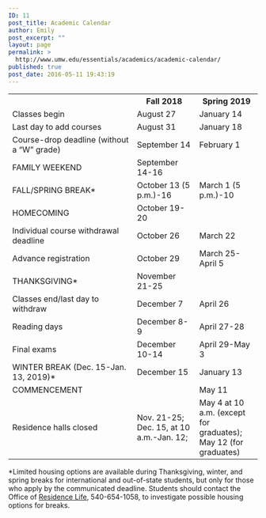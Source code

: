 ```yaml
---
ID: 11
post_title: Academic Calendar
author: Emily
post_excerpt: ""
layout: page
permalink: >
  http://www.umw.edu/essentials/academics/academic-calendar/
published: true
post_date: 2016-05-11 19:43:19
---
```

<table>
<tbody>
<tr>
<th width="50%"></th>
<th width="25%">Fall 2018</th>
<th width="25%">Spring 2019</th>
</tr>
<tr>
<td>Classes begin</td>
<td>August 27</td>
<td>January 14</td>
</tr>
<tr>
<td>Last day to add courses</td>
<td>August 31</td>
<td>January 18</td>
</tr>
<tr>
<td>Course-drop deadline (without a “W” grade)</td>
<td>September 14</td>
<td>February 1</td>
</tr>
<tr>
<td>FAMILY WEEKEND</td>
<td>September 14-16</td>
<td></td>
</tr>
<tr>
<td>FALL/SPRING BREAK*</td>
<td>October 13 (5 p.m.)-16</td>
<td>March 1 (5 p.m.)-10</td>
</tr>
<tr>
<td>HOMECOMING</td>
<td>October 19-20</td>
<td></td>
</tr>
<tr>
<td>Individual course withdrawal deadline</td>
<td>October 26</td>
<td>March 22</td>
</tr>
<tr>
<td>Advance registration</td>
<td>October 29</td>
<td>March 25-April 5</td>
</tr>
<tr>
<td>THANKSGIVING*</td>
<td>November 21-25</td>
<td></td>
</tr>
<tr>
<td>Classes end/last day to withdraw</td>
<td>December 7</td>
<td>April 26</td>
</tr>
<tr>
<td>Reading days</td>
<td>December 8-9</td>
<td>April 27-28</td>
</tr>
<tr>
<td>Final exams</td>
<td>December 10-14</td>
<td>April 29-May 3</td>
</tr>
<tr>
<td>WINTER BREAK (Dec. 15-Jan. 13, 2019)*</td>
<td>December 15</td>
<td>January 13</td>
</tr>
<tr>
<td>COMMENCEMENT</td>
<td></td>
<td>May 11</td>
</tr>
<tr>
<td>Residence halls closed</td>
<td>Nov. 21-25; Dec. 15, at 10 a.m.-Jan. 12;</td>
<td>May 4 at 10 a.m. (except for graduates);
May 12 (for graduates)</td>
</tr>
</tbody>
</table>
*Limited housing options are available during Thanksgiving, winter, and spring breaks for international and out-of-state students, but only for those who apply by the communicated deadline. Students should contact the Office of <a href="http://www.umw.edu/residencelife/">Residence Life</a>, 540-654-1058, to investigate possible housing options for breaks.